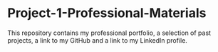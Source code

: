 # Project-1-Professional-Materials

This repository contains my professional portfolio, a selection of past projects, a link to my GitHub and a link to my LinkedIn profile.


